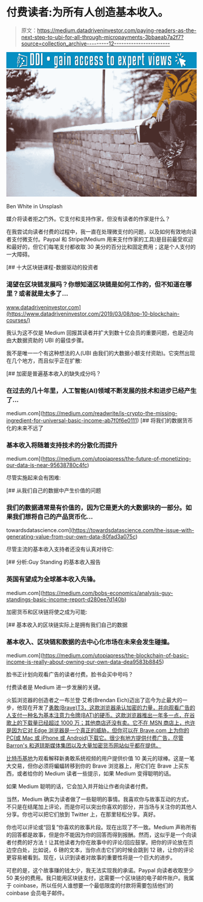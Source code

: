 # 付费读者:为所有人创造基本收入。

> 原文：<https://medium.datadriveninvestor.com/paying-readers-as-the-next-step-to-ubi-for-all-through-micropayments-3bbaeab7a2f7?source=collection_archive---------12----------------------->

[![](img/cb2504f869461a2d9746c34b0c3d7fc5.png)](http://www.track.datadriveninvestor.com/1B9E)![](img/0f22cf1dfaa179a22f2e9c06cf855e2f.png)

Ben White in Unsplash

媒介将读者拒之门外。它支付和支持作家，但没有读者的作家是什么？

在我尝试向读者付费的过程中，我一直在处理微支付的问题，以及如何有效地向读者支付微支付。Paypal 和 Stripe(Medium 用来支付作家的工具)是目前最受欢迎和最好的，但它们每笔支付都收取 30 美分的百分比和固定费用；这是个人支付的一大障碍。

[](https://www.datadriveninvestor.com/2019/03/08/top-10-blockchain-courses/) [## 十大区块链课程-数据驱动的投资者

### 渴望在区块链发展吗？你想知道区块链是如何工作的，但不知道在哪里？或者就是太多了…

www.datadriveninvestor.com](https://www.datadriveninvestor.com/2019/03/08/top-10-blockchain-courses/) 

我认为这不仅是 Medium 回报其读者并扩大到数十亿会员的重要问题，也是迈向由大数据资助的 UBI 的最佳步骤。

我不是唯一一个有这种想法的人(UBI 由我们的大数据小额支付资助)。它突然出现在几个地方，而且似乎正在扩散:

[](https://medium.com/readwrite/is-crypto-the-missing-ingredient-for-universal-basic-income-ab7f0f6e0111) [## 加密是普遍基本收入的缺失成分吗？

### 在过去的几十年里，人工智能(AI)领域不断发展的技术和进步已经产生了…

medium.com](https://medium.com/readwrite/is-crypto-the-missing-ingredient-for-universal-basic-income-ab7f0f6e0111) [](https://medium.com/utopiapress/the-future-of-monetizing-our-data-is-near-95638780c4fc) [## 将我们的数据货币化的未来不远了

### 基本收入将随着支持技术的分散化而提升

medium.com](https://medium.com/utopiapress/the-future-of-monetizing-our-data-is-near-95638780c4fc) 

尽管实施起来会有困难:

[](https://towardsdatascience.com/the-issue-with-generating-value-from-our-own-data-80fad3a075c) [## 从我们自己的数据中产生价值的问题

### 我们的数据通常是有价值的，因为它是更大的大数据块的一部分。如果我们想将自己的产品货币化…

towardsdatascience.com](https://towardsdatascience.com/the-issue-with-generating-value-from-our-own-data-80fad3a075c) 

尽管主流的基本收入支持者还没有认真对待它:

[](https://medium.com/bobs-economics/analysis-guy-standings-basic-income-report-d280ee7d140b) [## 分析:Guy Standing 的基本收入报告

### 英国有望成为全球基本收入先锋。

medium.com](https://medium.com/bobs-economics/analysis-guy-standings-basic-income-report-d280ee7d140b) 

加密货币和区块链将使之成为可能:

[](https://medium.com/utopiapress/the-blockchain-of-basic-income-is-really-about-owning-our-own-data-dea9583b8845) [## 基本收入的区块链实际上是拥有我们自己的数据

### 基本收入、区块链和数据的去中心化市场在未来会发生碰撞。

medium.com](https://medium.com/utopiapress/the-blockchain-of-basic-income-is-really-about-owning-our-own-data-dea9583b8845) 

脸书正计划向观看广告的读者付费。脸书会买中号吗？

付费读者是 Medium 进一步发展的关键。

火狐浏览器的创造者之一布兰登·艾希(Brendan Eich)迈出了迄今为止最大的一步，他现在开发了[勇敢(Brave)T3，这款浏览器承认加密的力量，并向观看广告的人支付一种名为基本注意力令牌(BAT)的硬币。这款浏览器推出一年多一点，在谷歌上的下载量已经超过 1000 万；其他商店还没有卖。它不在 MSN 商店上，也许是因为它对 Edge 浏览器是一个真正的威胁，但你可以在 Brave.com 上为你的 PC(或 Mac 或 iPhone 或 Android)下载它。很少有地方提供付费广告，尽管 Barron's 和道琼斯媒体集团以及大量加密货币网站似乎都在提供。](https://medium.com/@AttentionToken)

[比特币基地](https://www.coinbase.com/earn/basic-attention-token/)为观看解释新勇敢系统视频的用户提供价值 10 美元的球棒。这是一笔大交易，但你必须将蝙蝠转移到你的 Brave 浏览器上，用它们在 Brave 上买东西，或者给你的 Medium 读者一些提示，如果 Medium 变得聪明的话。

如果 Medium 聪明的话，它会加入并开始让作者向读者付费。

当然，Medium 确实为读者做了一些聪明的事情。我喜欢你与故事互动的方式，不只是在结尾加上评论，而是你可以突出你喜欢的部分，并当场与关注你的其他人分享。你也可以把它们放到 Twitter 上，在那里轻松分享。真好。

你也可以评论或“回复”你喜欢的故事片段。现在出现了不一致。Medium 声称所有的回答都是故事，但是你不能因为你的回答而得到报酬。然而，这似乎是一个向读者付费的好方法！让其他读者为你在故事中的评论/回应鼓掌。把你的评论放在页边空白处，比如说，6 磅的文本，当你点击它们的时候会跳到 12 磅，让你的评论更容易被看到。现在，认识到读者对故事的重要性将是一个巨大的进步。

可悲的是，这个故事赚的钱太少，我无法实现我的承诺。Paypal 向读者收取至少 50 美分的费用。我只能用区块链支付，这需要一个区块链的电子邮件账户。我属于 coinbase，所以任何人谁想要一个最低限度的付款将需要包括他们的 coinbase 会员电子邮件。